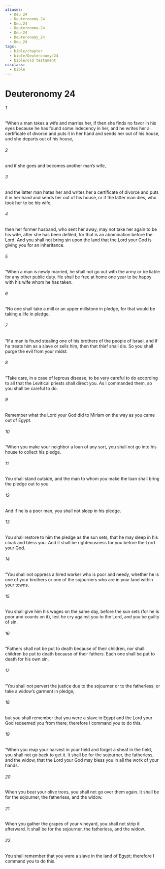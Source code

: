 ```yaml
---
aliases:
  - Deu 24
  - Deuteronomy.24
  - Deu.24
  - Deuteronomy-24
  - Deu-24
  - Deuteronomy_24
  - Deu_24
tags:
  - bible/chapter
  - bible/Deuteronomy/24
  - bible/old testament
cssclass:
  - bible
---
```


# Deuteronomy 24

###### 1
“When a man takes a wife and marries her, if then she finds no favor in his eyes because he has found some indecency in her, and he writes her a certificate of divorce and puts it in her hand and sends her out of his house, and she departs out of his house,
###### 2
and if she goes and becomes another man’s wife,
###### 3
and the latter man hates her and writes her a certificate of divorce and puts it in her hand and sends her out of his house, or if the latter man dies, who took her to be his wife,
###### 4
then her former husband, who sent her away, may not take her again to be his wife, after she has been defiled, for that is an abomination before the Lord. And you shall not bring sin upon the land that the Lord your God is giving you for an inheritance.
###### 5
“When a man is newly married, he shall not go out with the army or be liable for any other public duty. He shall be free at home one year to be happy with his wife whom he has taken.
###### 6
“No one shall take a mill or an upper millstone in pledge, for that would be taking a life in pledge.
###### 7
“If a man is found stealing one of his brothers of the people of Israel, and if he treats him as a slave or sells him, then that thief shall die. So you shall purge the evil from your midst.
###### 8
“Take care, in a case of leprous disease, to be very careful to do according to all that the Levitical priests shall direct you. As I commanded them, so you shall be careful to do.
###### 9
Remember what the Lord your God did to Miriam on the way as you came out of Egypt.
###### 10
“When you make your neighbor a loan of any sort, you shall not go into his house to collect his pledge.
###### 11
You shall stand outside, and the man to whom you make the loan shall bring the pledge out to you.
###### 12
And if he is a poor man, you shall not sleep in his pledge.
###### 13
You shall restore to him the pledge as the sun sets, that he may sleep in his cloak and bless you. And it shall be righteousness for you before the Lord your God.
###### 14
“You shall not oppress a hired worker who is poor and needy, whether he is one of your brothers or one of the sojourners who are in your land within your towns.
###### 15
You shall give him his wages on the same day, before the sun sets (for he is poor and counts on it), lest he cry against you to the Lord, and you be guilty of sin.
###### 16
“Fathers shall not be put to death because of their children, nor shall children be put to death because of their fathers. Each one shall be put to death for his own sin.
###### 17
“You shall not pervert the justice due to the sojourner or to the fatherless, or take a widow’s garment in pledge,
###### 18
but you shall remember that you were a slave in Egypt and the Lord your God redeemed you from there; therefore I command you to do this.
###### 19
“When you reap your harvest in your field and forget a sheaf in the field, you shall not go back to get it. It shall be for the sojourner, the fatherless, and the widow, that the Lord your God may bless you in all the work of your hands.
###### 20
When you beat your olive trees, you shall not go over them again. It shall be for the sojourner, the fatherless, and the widow.
###### 21
When you gather the grapes of your vineyard, you shall not strip it afterward. It shall be for the sojourner, the fatherless, and the widow.
###### 22
You shall remember that you were a slave in the land of Egypt; therefore I command you to do this.


